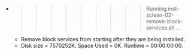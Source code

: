 * >>>>>>>>> Running inst-zclean-02-remove-block-services.sh ...
  * Remove block services from starting after they are being installed.
  * Disk size = 7570252K. Space Used = 0K. Runtime = 00:00:00:00.
